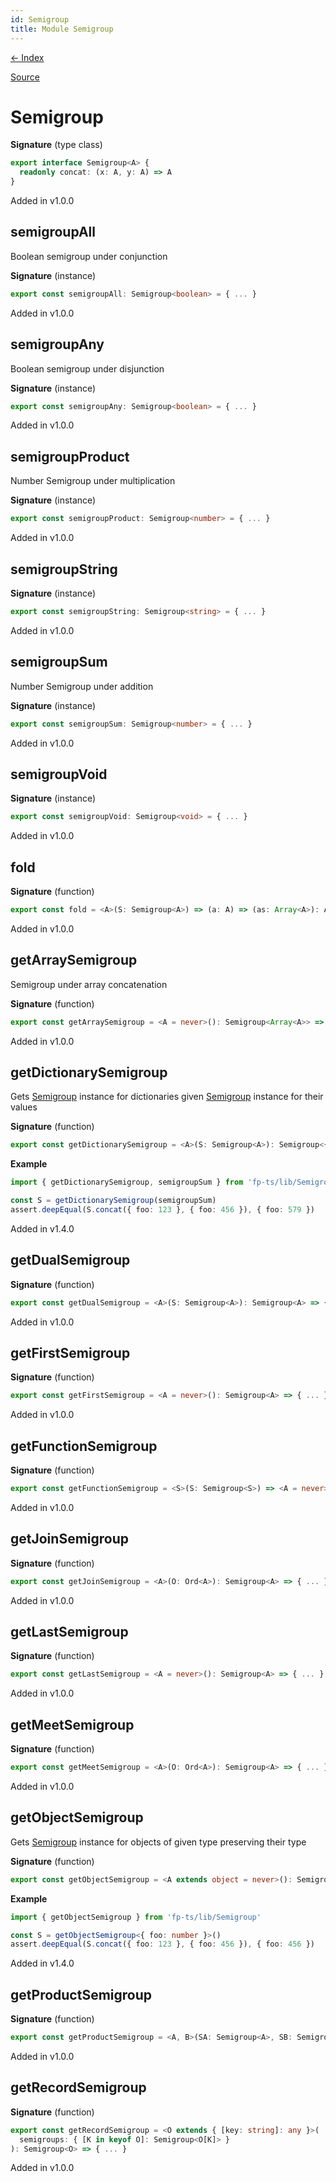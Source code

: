 ```yaml
---
id: Semigroup
title: Module Semigroup
---
```


[← Index](.)

[Source](https://github.com/gcanti/fp-ts/blob/master/src/Semigroup.ts)

# Semigroup

**Signature** (type class)

```ts
export interface Semigroup<A> {
  readonly concat: (x: A, y: A) => A
}
```

Added in v1.0.0

## semigroupAll

Boolean semigroup under conjunction

**Signature** (instance)

```ts
export const semigroupAll: Semigroup<boolean> = { ... }
```

Added in v1.0.0

## semigroupAny

Boolean semigroup under disjunction

**Signature** (instance)

```ts
export const semigroupAny: Semigroup<boolean> = { ... }
```

Added in v1.0.0

## semigroupProduct

Number Semigroup under multiplication

**Signature** (instance)

```ts
export const semigroupProduct: Semigroup<number> = { ... }
```

Added in v1.0.0

## semigroupString

**Signature** (instance)

```ts
export const semigroupString: Semigroup<string> = { ... }
```

Added in v1.0.0

## semigroupSum

Number Semigroup under addition

**Signature** (instance)

```ts
export const semigroupSum: Semigroup<number> = { ... }
```

Added in v1.0.0

## semigroupVoid

**Signature** (instance)

```ts
export const semigroupVoid: Semigroup<void> = { ... }
```

Added in v1.0.0

## fold

**Signature** (function)

```ts
export const fold = <A>(S: Semigroup<A>) => (a: A) => (as: Array<A>): A => { ... }
```

Added in v1.0.0

## getArraySemigroup

Semigroup under array concatenation

**Signature** (function)

```ts
export const getArraySemigroup = <A = never>(): Semigroup<Array<A>> => { ... }
```

Added in v1.0.0

## getDictionarySemigroup

Gets [Semigroup](./Semigroup.md) instance for dictionaries given [Semigroup](./Semigroup.md) instance for their values

**Signature** (function)

```ts
export const getDictionarySemigroup = <A>(S: Semigroup<A>): Semigroup<{ [key: string]: A }> => { ... }
```

**Example**

```ts
import { getDictionarySemigroup, semigroupSum } from 'fp-ts/lib/Semigroup'

const S = getDictionarySemigroup(semigroupSum)
assert.deepEqual(S.concat({ foo: 123 }, { foo: 456 }), { foo: 579 })
```

Added in v1.4.0

## getDualSemigroup

**Signature** (function)

```ts
export const getDualSemigroup = <A>(S: Semigroup<A>): Semigroup<A> => { ... }
```

Added in v1.0.0

## getFirstSemigroup

**Signature** (function)

```ts
export const getFirstSemigroup = <A = never>(): Semigroup<A> => { ... }
```

Added in v1.0.0

## getFunctionSemigroup

**Signature** (function)

```ts
export const getFunctionSemigroup = <S>(S: Semigroup<S>) => <A = never>(): Semigroup<(a: A) => S> => { ... }
```

Added in v1.0.0

## getJoinSemigroup

**Signature** (function)

```ts
export const getJoinSemigroup = <A>(O: Ord<A>): Semigroup<A> => { ... }
```

Added in v1.0.0

## getLastSemigroup

**Signature** (function)

```ts
export const getLastSemigroup = <A = never>(): Semigroup<A> => { ... }
```

Added in v1.0.0

## getMeetSemigroup

**Signature** (function)

```ts
export const getMeetSemigroup = <A>(O: Ord<A>): Semigroup<A> => { ... }
```

Added in v1.0.0

## getObjectSemigroup

Gets [Semigroup](./Semigroup.md) instance for objects of given type preserving their type

**Signature** (function)

```ts
export const getObjectSemigroup = <A extends object = never>(): Semigroup<A> => { ... }
```

**Example**

```ts
import { getObjectSemigroup } from 'fp-ts/lib/Semigroup'

const S = getObjectSemigroup<{ foo: number }>()
assert.deepEqual(S.concat({ foo: 123 }, { foo: 456 }), { foo: 456 })
```

Added in v1.4.0

## getProductSemigroup

**Signature** (function)

```ts
export const getProductSemigroup = <A, B>(SA: Semigroup<A>, SB: Semigroup<B>): Semigroup<[A, B]> => { ... }
```

Added in v1.0.0

## getRecordSemigroup

**Signature** (function)

```ts
export const getRecordSemigroup = <O extends { [key: string]: any }>(
  semigroups: { [K in keyof O]: Semigroup<O[K]> }
): Semigroup<O> => { ... }
```

Added in v1.0.0
